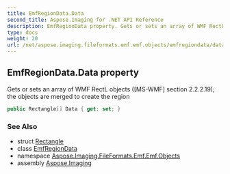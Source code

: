 ```yaml
---
title: EmfRegionData.Data
second_title: Aspose.Imaging for .NET API Reference
description: EmfRegionData property. Gets or sets an array of WMF RectL objects MSWMF section 2.2.2.19 the objects are merged to create the region
type: docs
weight: 20
url: /net/aspose.imaging.fileformats.emf.emf.objects/emfregiondata/data/
---
```

## EmfRegionData.Data property

Gets or sets an array of WMF RectL objects ([MS-WMF] section 2.2.2.19); the objects are merged to create the region

```csharp
public Rectangle[] Data { get; set; }
```

### See Also

* struct [Rectangle](../../../aspose.imaging/rectangle/)
* class [EmfRegionData](../)
* namespace [Aspose.Imaging.FileFormats.Emf.Emf.Objects](../../emfregiondata/)
* assembly [Aspose.Imaging](../../../)


